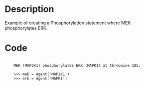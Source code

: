 # Description
Example of creating a Phosphorylation statement where MEK phosphorylates ERK.

# Code
```

    MEK (MAP2K1) phosphorylates ERK (MAPK1) at threonine 185:

    >>> mek = Agent('MAP2K1')
    >>> erk = Agent('MAPK1')

```
